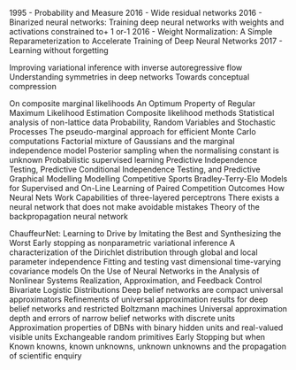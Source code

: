 1995 - Probability and Measure
2016 - Wide residual networks
2016 - Binarized neural networks: Training deep neural networks with weights and activations constrained to+ 1 or-1
2016 - Weight Normalization: A Simple Reparameterization to Accelerate Training of Deep Neural Networks
2017 - Learning without forgetting

Improving variational inference with inverse autoregressive flow 
Understanding symmetries in deep networks 
Towards conceptual compression

On composite marginal likelihoods
An Optimum Property of Regular Maximum Likelihood Estimation
Composite likelihood methods
Statistical analysis of non-lattice data
Probability, Random Variables and Stochastic Processes
The pseudo-marginal approach for efficient Monte Carlo computations
Factorial mixture of Gaussians and the marginal independence model
Posterior sampling when the normalising constant is unknown
Probabilistic supervised learning
Predictive Independence Testing, Predictive Conditional Independence Testing, and Predictive Graphical Modelling
Modelling Competitive Sports Bradley-Terry-Elo Models for Supervised and On-Line Learning of Paired Competition Outcomes
How Neural Nets Work
Capabilities of three-layered perceptrons
There exists a neural network that does not make avoidable mistakes
Theory of the backpropagation neural network

ChauffeurNet: Learning to Drive by Imitating the Best and Synthesizing the Worst
Early stopping as nonparametric variational inference
A characterization of the Dirichlet distribution through global and local parameter independence
Fitting and testing vast dimensional time-varying covariance models
On the Use of Neural Networks in the Analysis of Nonlinear Systems Realization, Approximation, and Feedback Control
Bivariate Logistic Distributions
Deep belief networks are compact universal approximators
Refinements of universal approximation results for deep belief networks and restricted Boltzmann machines
Universal approximation depth and errors of narrow belief networks with discrete units
Approximation properties of DBNs with binary hidden units and real-valued visible units
Exchangeable random primitives
Early Stopping but when
Known knowns, known unknowns, unknown unknowns and the propagation of scientific enquiry